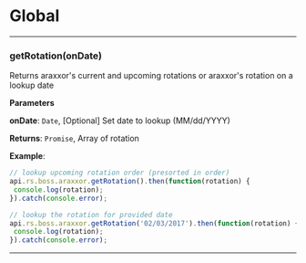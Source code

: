 # Global





* * *

### getRotation(onDate) 

Returns araxxor's current and upcoming rotations or araxxor's rotation on a lookup date

**Parameters**

**onDate**: `Date`, [Optional] Set date to lookup (MM/dd/YYYY)

**Returns**: `Promise`, Array of rotation

**Example**:
```javascript
// lookup upcoming rotation order (presorted in order)
api.rs.boss.araxxor.getRotation().then(function(rotation) {
 console.log(rotation);
}).catch(console.error);

// lookup the rotation for provided date
api.rs.boss.araxxor.getRotation('02/03/2017').then(function(rotation) {
 console.log(rotation);
}).catch(console.error);
```



* * *










